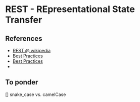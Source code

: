 # REST - REpresentational State Transfer 

## References 
* [REST @ wikipedia](https://en.wikipedia.org/wiki/Representational_state_transfer)
* [Best Practices](http://www.vinaysahni.com/best-practices-for-a-pragmatic-restful-api)
* [Best Practices](http://blog.mwaysolutions.com/2014/06/05/10-best-practices-for-better-restful-api)
* 

## To ponder
[] snake_case vs. camelCase
